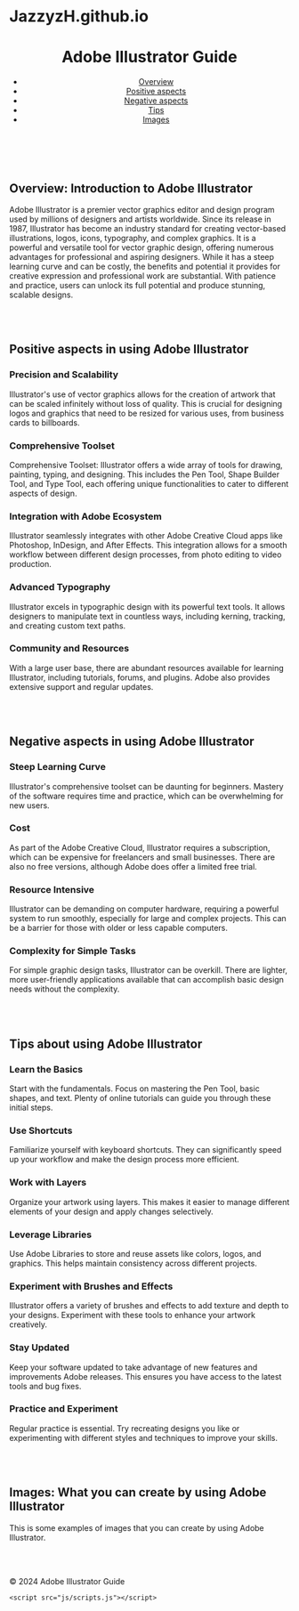 # JazzyzH.github.io
<!DOCTYPE html>
<html lang="en">
<head>
    <meta charset="UTF-8">
    <meta name="viewport" content="width=device-width, initial-scale=1.0">
    <title>Adobe Illustrator Guide</title>
    <link rel="stylesheet" href="/styles.css">
</head>
<body>
    <header>
        <h1>Adobe Illustrator Guide</h1>
        <nav>
            <ul>
                <li><a href="#overview">Overview</a></li>
                <li><a href="#positive aspects">Positive aspects</a></li>
                <li><a href="#negative aspects">Negative aspects</a></li>
                <li><a href="#tips">Tips</a></li>
                <li><a href="#images">Images</a></li>
            </ul>
        </nav>
    </header>

<main>
<br>
        
<section id="overview">
            <h2>Overview: Introduction to Adobe Illustrator</h2>
            <p>Adobe Illustrator is a premier vector graphics editor and design program used by millions of designers and artists worldwide. Since its release in 1987, Illustrator has become an industry standard for creating vector-based illustrations, logos, icons, typography, and complex graphics. It is a powerful and versatile tool for vector graphic design, offering numerous advantages for professional and aspiring designers. While it has a steep learning curve and can be costly, the benefits and potential it provides for creative expression and professional work are substantial. With patience and practice, users can unlock its full potential and produce stunning, scalable designs.</p>
        </section>

<br>
<br>

 <section id="positive aspects">
            <h2>Positive aspects in using Adobe Illustrator</h2>
     <h3>Precision and Scalability</h3> 
     <p>Illustrator's use of vector graphics allows for the creation of artwork that can be scaled infinitely without loss of quality. This is crucial for designing logos and graphics that need to be resized for various uses, from business cards to billboards.</p>
     <h3>Comprehensive Toolset</h3>
     <p>Comprehensive Toolset: Illustrator offers a wide array of tools for drawing, painting, typing, and designing. This includes the Pen Tool, Shape Builder Tool, and Type Tool, each offering unique functionalities to cater to different aspects of design.</p>
     <h3>Integration with Adobe Ecosystem</h3>
     <p>Illustrator seamlessly integrates with other Adobe Creative Cloud apps like Photoshop, InDesign, and After Effects. This integration allows for a smooth workflow between different design processes, from photo editing to video production.</p>
     <h3>Advanced Typography</h3>
     <p>Illustrator excels in typographic design with its powerful text tools. It allows designers to manipulate text in countless ways, including kerning, tracking, and creating custom text paths.</p>
     <h3>Community and Resources</h3>
     <p>With a large user base, there are abundant resources available for learning Illustrator, including tutorials, forums, and plugins. Adobe also provides extensive support and regular updates.</p>
        </section>

<br>
<br>

 <section id="negative aspects">
            <h2>Negative aspects in using Adobe Illustrator</h2>
     <h3>Steep Learning Curve</h3>
     <p>Illustrator's comprehensive toolset can be daunting for beginners. Mastery of the software requires time and practice, which can be overwhelming for new users.</p>
     <h3>Cost</h3>
     <p>As part of the Adobe Creative Cloud, Illustrator requires a subscription, which can be expensive for freelancers and small businesses. There are also no free versions, although Adobe does offer a limited free trial.</p>
     <h3>Resource Intensive</h3>
     <p>Illustrator can be demanding on computer hardware, requiring a powerful system to run smoothly, especially for large and complex projects. This can be a barrier for those with older or less capable computers.</p>
     <h3>Complexity for Simple Tasks</h3>
     <p>For simple graphic design tasks, Illustrator can be overkill. There are lighter, more user-friendly applications available that can accomplish basic design needs without the complexity.</p>
        </section>

<br>
<br>

 <section id="tips">
            <h2>Tips about using Adobe Illustrator</h2>
     <h3>Learn the Basics</h3>
     <p>Start with the fundamentals. Focus on mastering the Pen Tool, basic shapes, and text. Plenty of online tutorials can guide you through these initial steps.</p>
     <h3>Use Shortcuts</h3>
     <p>Familiarize yourself with keyboard shortcuts. They can significantly speed up your workflow and make the design process more efficient.</p>
     <h3>Work with Layers</h3>
     <p>Organize your artwork using layers. This makes it easier to manage different elements of your design and apply changes selectively.</p>
     <h3>Leverage Libraries</h3>
     <p>Use Adobe Libraries to store and reuse assets like colors, logos, and graphics. This helps maintain consistency across different projects.</p>
     <h3>Experiment with Brushes and Effects</h3>
     <p>Illustrator offers a variety of brushes and effects to add texture and depth to your designs. Experiment with these tools to enhance your artwork creatively.</p>
     <h3>Stay Updated</h3>
     <p>Keep your software updated to take advantage of new features and improvements Adobe releases. This ensures you have access to the latest tools and bug fixes.</p>
     <h3>Practice and Experiment</h3>
     <p>Regular practice is essential. Try recreating designs you like or experimenting with different styles and techniques to improve your skills.</p>
        </section>

<br>
<br>

<section id="images">
            <h2>Images: What you can create by using Adobe Illustrator</h2>
            <p>This is some examples of images that you can create by using Adobe Illustrator.</p>
        </section>

<br>
<br>

 </main>

<footer>
        <p>&copy; 2024 Adobe Illustrator Guide</p>
    </footer>
    
    <script src="js/scripts.js"></script>
</body>
</html>
